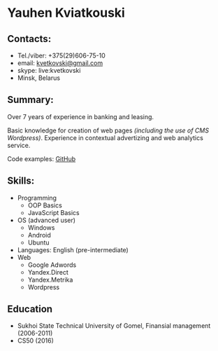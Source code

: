 # Yauhen Kviatkouski
## Contacts:
* Tel./viber: +375(29)606-75-10
* email: kvetkovski@gmail.com
* skype: live:kvetkovski
* Minsk, Belarus
## Summary:
Over 7 years of experience in banking and leasing.

Basic knowledge for creation of web pages *(including the use of CMS Wordpress)*. Experience in contextual advertizing and web analytics service.

Code examples: [GitHub ](https://github.com/yauhenkviatkouski) 

## Skills:
* Programming
  * OOP Basics
  * JavaScript Basics
* OS (advanced user)
  * Windows
  * Android
  * Ubuntu
* Languages: English (pre-intermediate)
* Web
  * Google Adwords
  * Yandex.Direct
  * Yandex.Metrika
  * Wordpress
  
## Education
* Sukhoi State Technical University of Gomel, Finansial management (2006-2011)
* CS50 (2016)